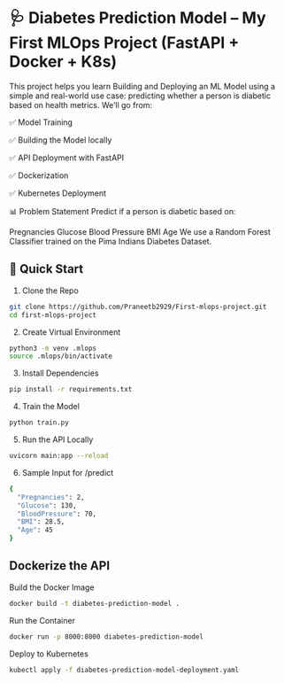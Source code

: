 # 🩺 Diabetes Prediction Model – My First MLOps Project (FastAPI + Docker + K8s)

This project helps you learn Building and Deploying an ML Model using a simple and real-world use case: predicting whether a person is diabetic based on health metrics. We’ll go from:

✅ Model Training

✅ Building the Model locally

✅ API Deployment with FastAPI

✅ Dockerization

✅ Kubernetes Deployment

📊 Problem Statement
Predict if a person is diabetic based on:

Pregnancies
Glucose
Blood Pressure
BMI
Age
We use a Random Forest Classifier trained on the Pima Indians Diabetes Dataset.

## 🚀 Quick Start
1. Clone the Repo
```bash
git clone https://github.com/Praneetb2929/First-mlops-project.git
cd first-mlops-project
```
2. Create Virtual Environment
```bash
python3 -m venv .mlops
source .mlops/bin/activate
```
3. Install Dependencies
```bash
pip install -r requirements.txt
```

4. Train the Model
```bash
python train.py
```
5. Run the API Locally
```bash
uvicorn main:app --reload
```

6. Sample Input for /predict
```bash
{
  "Pregnancies": 2,
  "Glucose": 130,
  "BloodPressure": 70,
  "BMI": 28.5,
  "Age": 45
}
```
## Dockerize the API
Build the Docker Image
```bash
docker build -t diabetes-prediction-model .
```
Run the Container
```bash
docker run -p 8000:8000 diabetes-prediction-model
```
Deploy to Kubernetes
```bash
kubectl apply -f diabetes-prediction-model-deployment.yaml
```
